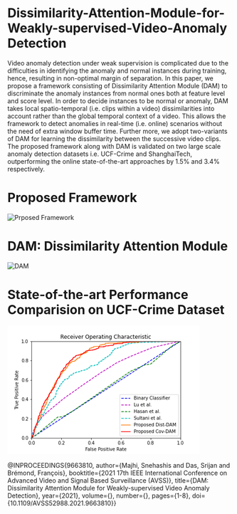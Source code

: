 # Dissimilarity-Attention-Module-for-Weakly-supervised-Video-Anomaly Detection
Video anomaly detection under weak supervision is complicated due to the difficulties in identifying the anomaly and normal instances during training, hence, resulting in non-optimal margin of separation. In this paper, we propose a framework consisting of Dissimilarity Attention Module (DAM) to discriminate the anomaly instances from normal ones both at feature level and score level. In order to decide instances to be normal or anomaly, DAM takes local spatio-temporal (i.e. clips within a video) dissimilarities into account rather than the global temporal context of a video. This allows the framework to detect anomalies in  real-time (i.e. online) scenarios without the need of extra window buffer time. Further more, we adopt two-variants of DAM for learning the dissimilarity between the successive video clips. The proposed framework along with DAM is validated on two large scale anomaly detection datasets i.e. UCF-Crime and ShanghaiTech, outperforming the online state-of-the-art approaches by 1.5% and 3.4% respectively.

# Proposed Framework
![Prposed Framework](https://github.com/snehashismajhi/Dissimilarity-Attention-Module-for-Weakly-supervised-Video-AnomalyDetection/blob/main/AVSS21%20Framework.jpg)

# DAM: Dissimilarity Attention Module
![DAM](https://github.com/snehashismajhi/Dissimilarity-Attention-Module-for-Weakly-supervised-Video-AnomalyDetection/blob/main/Dissimilarity%20Attention%20Module.jpg)

# State-of-the-art Performance Comparision on UCF-Crime Dataset
![SOTA](https://github.com/snehashismajhi/DAM-Anomaly-Detection/blob/main/state_of_the_art_avss_modified.png)

@INPROCEEDINGS{9663810,  author={Majhi, Snehashis and Das, Srijan and Brémond, François},  booktitle={2021 17th IEEE International Conference on Advanced Video and Signal Based Surveillance (AVSS)},   title={DAM: Dissimilarity Attention Module for Weakly-supervised Video Anomaly Detection},   year={2021},  volume={},  number={},  pages={1-8},  doi={10.1109/AVSS52988.2021.9663810}}
